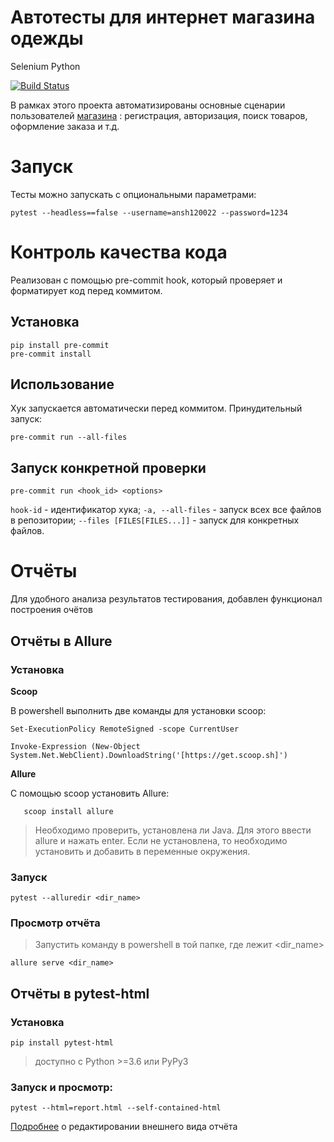 
# Автотесты для интернет магазина одежды

Selenium Python

[![Build Status](https://travis-ci.org/berpress/shop_tests.svg?branch=main)](https://travis-ci.org/berpress/shop_tests)


В рамках этого проекта автоматизированы основные сценарии пользователей [магазина](http://automationpractice.com) : регистрация, авторизация, поиск товаров, оформление заказа и т.д.

# Запуск
Тесты можно запускать с опциональными параметрами: 

    pytest --headless==false --username=ansh120022 --password=1234


# Контроль качества кода

Реализован с помощью pre-commit hook, который проверяет и форматирует код перед коммитом.

## Установка

    pip install pre-commit
    pre-commit install

## Использование

Хук запускается автоматически перед коммитом. Принудительный запуск:

    pre-commit run --all-files

## Запуск конкретной проверки

  `pre-commit run <hook_id> <options>` 

`hook-id`  - идентификатор хука;
`-a, --all-files`   - запуск всех все файлов в репозитории;
`--files [FILES[FILES...]]`   - запуск для конкретных файлов.


# Отчёты

Для удобного анализа результатов тестирования, добавлен функционал построения очётов 

## Отчёты в Allure

### Установка

**Scoop**

В powershell выполнить две команды для установки scoop:

    Set-ExecutionPolicy RemoteSigned -scope CurrentUser
  
    Invoke-Expression (New-Object System.Net.WebClient).DownloadString('[https://get.scoop.sh]')
    
**Allure**

C помощью scoop установить Allure:
 
       scoop install allure

>Необходимо проверить, установлена ли Java. Для этого ввести allure и нажать enter. Если не установлена, то необходимо установить и добавить в переменные окружения.

### Запуск

    pytest --alluredir <dir_name>

### Просмотр отчёта

> Запустить команду в powershell в той папке, где лежит <dir_name>

    allure serve <dir_name>

## Отчёты в pytest-html

### Установка

 `pip install pytest-html`

>доступно с Python >=3.6 или PyPy3

### Запуск и просмотр:

`pytest --html=report.html --self-contained-html
`

 [Подробнее](https://pytest-html.readthedocs.io/en/latest/user_guide.html#creating-a-self-contained-report) о редактировании внешнего вида отчёта

